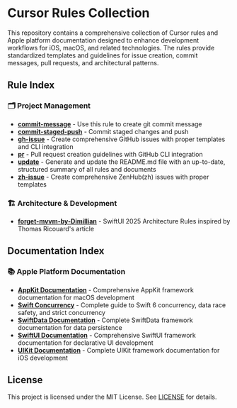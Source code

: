 # Cursor Rules Collection

This repository contains a comprehensive collection of Cursor rules and Apple platform documentation designed to enhance development workflows for iOS, macOS, and related technologies. The rules provide standardized templates and guidelines for issue creation, commit messages, pull requests, and architectural patterns.

## Rule Index

### 🗂️ Project Management

- **[commit-message](.cursor/rules/commit-message.mdc)** - Use this rule to create git commit message
- **[commit-staged-push](.cursor/rules/commit-staged-push.mdc)** - Commit staged changes and push
- **[gh-issue](.cursor/rules/gh-issue.mdc)** - Create comprehensive GitHub issues with proper templates and CLI integration
- **[pr](.cursor/rules/pr.mdc)** - Pull request creation guidelines with GitHub CLI integration
- **[update](.cursor/rules/update.mdc)** - Generate and update the README.md file with an up-to-date, structured summary of all rules and documents
- **[zh-issue](.cursor/rules/zh-issue.mdc)** - Create comprehensive ZenHub(zh) issues with proper templates

### 🏗️ Architecture & Development

- **[forget-mvvm-by-Dimillian](.cursor/rules/forget-mvvm-by-Dimillian.mdc)** - SwiftUI 2025 Architecture Rules inspired by Thomas Ricouard's article

## Documentation Index

### 📚 Apple Platform Documentation

- **[AppKit Documentation](docs/AppKit%20Documentation.md)** - Comprehensive AppKit framework documentation for macOS development
- **[Swift Concurrency](docs/Swift%20Concurrency.md)** - Complete guide to Swift 6 concurrency, data race safety, and strict concurrency
- **[SwiftData Documentation](docs/SwiftData%20Documentation.md)** - Complete SwiftData framework documentation for data persistence
- **[SwiftUI Documentation](docs/SwiftUI%20Documentation.md)** - Comprehensive SwiftUI framework documentation for declarative UI development
- **[UIKit Documentation](docs/UIKit%20Documentation.md)** - Complete UIKit framework documentation for iOS development

## License

This project is licensed under the MIT License. See [LICENSE](LICENSE) for details.

